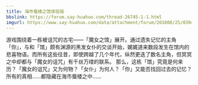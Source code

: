 ```yaml
---
title: 海市蜃楼之馆体验版
bbslink: https://forum.say-huahuo.com/thread-26745-1-1.html
imgurl: https://www.say-huahuo.com/data/attachment/forum/201808/25/030409lrznkkt27appvq3x.jpg
---
```


游戏围绕着一栋被诅咒的古宅——「魔女之馆」展开。通过遗失记忆的主角「你」，与和「馆」颇有渊源的黑发女仆的交谈开始，娓娓道来数段发生在馆内的悲喜物语。而所有这些往昔，即使跨越了几个年代，纵然更迭了数名主角，但冥冥之中却都与「魔女的诅咒」有千丝万缕的联系。
那么，这栋「馆」究竟是何来历？「魔女的诅咒」又为何物？「女仆」为何人？「你」又能否找回过去的记忆？
所有的真相......都隐藏在海市蜃楼之中......<!--more-->
